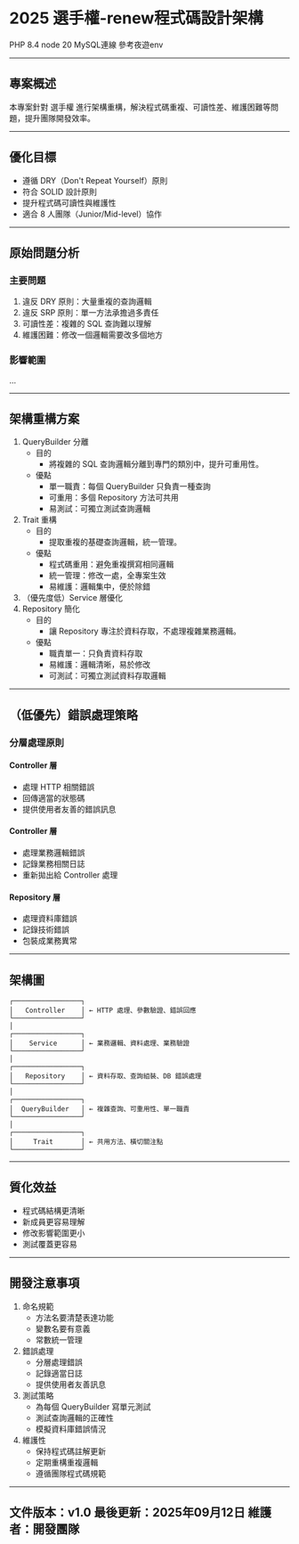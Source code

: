 # 2025 選手權-renew程式碼設計架構

PHP 8.4
node 20
MySQL連線 參考夜遊env

---
## 專案概述
本專案針對 選手權 進行架構重構，解決程式碼重複、可讀性差、維護困難等問題，提升團隊開發效率。

---
## 優化目標
- 遵循 DRY（Don't Repeat Yourself）原則
- 符合 SOLID 設計原則
- 提升程式碼可讀性與維護性
- 適合 8 人團隊（Junior/Mid-level）協作

---
## 原始問題分析
### 主要問題
1. 違反 DRY 原則：大量重複的查詢邏輯
2. 違反 SRP 原則：單一方法承擔過多責任
3. 可讀性差：複雜的 SQL 查詢難以理解
4. 維護困難：修改一個邏輯需要改多個地方
### 影響範圍
...

---
## 架構重構方案
1. QueryBuilder 分離
   - 目的
     - 將複雜的 SQL 查詢邏輯分離到專門的類別中，提升可重用性。
   - 優點
     - 單一職責：每個 QueryBuilder 只負責一種查詢
     - 可重用：多個 Repository 方法可共用
     - 易測試：可獨立測試查詢邏輯
2. Trait 重構
    - 目的
        - 提取重複的基礎查詢邏輯，統一管理。
    - 優點
        - 程式碼重用：避免重複撰寫相同邏輯
        - 統一管理：修改一處，全專案生效
        - 易維護：邏輯集中，便於除錯
3. （優先度低）Service 層優化
4. Repository 簡化
    - 目的
        - 讓 Repository 專注於資料存取，不處理複雜業務邏輯。
    - 優點
        - 職責單一：只負責資料存取
        - 易維護：邏輯清晰，易於修改
        - 可測試：可獨立測試資料存取邏輯

---
## （低優先）錯誤處理策略
### 分層處理原則
#### Controller 層
- 處理 HTTP 相關錯誤
- 回傳適當的狀態碼
- 提供使用者友善的錯誤訊息
#### Controller 層
- 處理業務邏輯錯誤
- 記錄業務相關日誌
- 重新拋出給 Controller 處理
#### Repository 層
- 處理資料庫錯誤
- 記錄技術錯誤
- 包裝成業務異常

---
## 架構圖
```
┌─────────────────┐
│   Controller    │ ← HTTP 處理、參數驗證、錯誤回應
└─────────────────┘
│
┌─────────────────┐
│    Service      │ ← 業務邏輯、資料處理、業務驗證
└─────────────────┘
│
┌─────────────────┐
│   Repository    │ ← 資料存取、查詢組裝、DB 錯誤處理
└─────────────────┘
│
┌─────────────────┐
│  QueryBuilder   │ ← 複雜查詢、可重用性、單一職責
└─────────────────┘
│
┌─────────────────┐
│     Trait       │ ← 共用方法、橫切關注點
└─────────────────┘
```

---
## 質化效益
- 程式碼結構更清晰
- 新成員更容易理解
- 修改影響範圍更小
- 測試覆蓋更容易

---
## 開發注意事項
1. 命名規範
   - 方法名要清楚表達功能
   - 變數名要有意義
   - 常數統一管理
2. 錯誤處理
   - 分層處理錯誤
   - 記錄適當日誌
   - 提供使用者友善訊息
3. 測試策略
   - 為每個 QueryBuilder 寫單元測試
   - 測試查詢邏輯的正確性
   - 模擬資料庫錯誤情況
4. 維護性
   - 保持程式碼註解更新
   - 定期重構重複邏輯
   - 遵循團隊程式碼規範

---
文件版本：v1.0
最後更新：2025年09月12日
維護者：開發團隊
---
